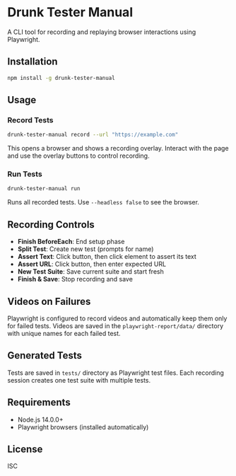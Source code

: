 # Drunk Tester Manual

A CLI tool for recording and replaying browser interactions using Playwright.

## Installation

```bash
npm install -g drunk-tester-manual
```

## Usage

### Record Tests

```bash
drunk-tester-manual record --url "https://example.com"
```

This opens a browser and shows a recording overlay. Interact with the page and use the overlay buttons to control recording.

### Run Tests

```bash
drunk-tester-manual run
```

Runs all recorded tests. Use `--headless false` to see the browser.

## Recording Controls

- **Finish BeforeEach**: End setup phase
- **Split Test**: Create new test (prompts for name)
- **Assert Text**: Click button, then click element to assert its text
- **Assert URL**: Click button, then enter expected URL
- **New Test Suite**: Save current suite and start fresh
- **Finish & Save**: Stop recording and save

## Videos on Failures

Playwright is configured to record videos and automatically keep them only for failed tests. Videos are saved in the `playwright-report/data/` directory with unique names for each failed test.

## Generated Tests

Tests are saved in `tests/` directory as Playwright test files. Each recording session creates one test suite with multiple tests.

## Requirements

- Node.js 14.0.0+
- Playwright browsers (installed automatically)

## License

ISC